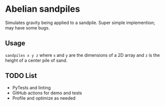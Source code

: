 # Abelian sandpiles 
Simulates gravity being applied to a sandpile. Super simple implemention; may have some bugs.

## Usage
`sandpiles x y z` where `x` and `y` are the dimensions of a 2D array and `z` is the height of a center pile of sand.

## TODO List
- PyTests and linting
- GitHub actions for demo and tests
- Profile and optimize as needed